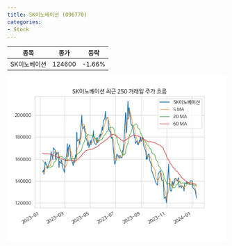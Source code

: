 ```yaml
---
title: SK이노베이션 (096770)
categories:
- Stock
---
```


|종목|종가|등락|
|----|----|----|
|SK이노베이션|124600|-1.66%|

<!-- more -->

![096770](/assets/images/stock/096770.png)